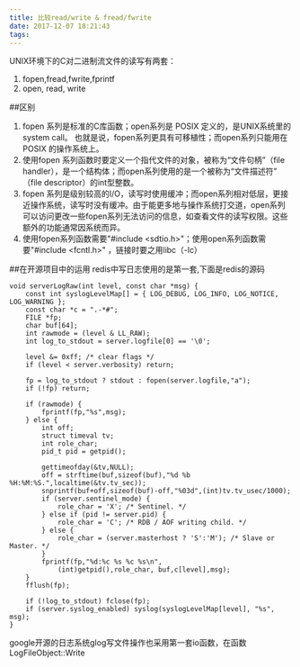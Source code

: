 ```yaml
---
title: 比较read/write & fread/fwrite
date: 2017-12-07 18:21:43
tags:
---
```


UNIX环境下的C对二进制流文件的读写有两套：
1. fopen,fread,fwrite,fprintf
2. open, read, write

##区别
1. fopen 系列是标准的C库函数；open系列是 POSIX 定义的，是UNIX系统里的system call。
也就是说，fopen系列更具有可移植性；而open系列只能用在 POSIX 的操作系统上。
2. 使用fopen 系列函数时要定义一个指代文件的对象，被称为“文件句柄”（file handler），是一个结构体；而open系列使用的是一个被称为“文件描述符” （file descriptor）的int型整数。
3. fopen 系列是级别较高的I/O，读写时使用缓冲；而open系列相对低层，更接近操作系统，读写时没有缓冲。由于能更多地与操作系统打交道，open系列可以访问更改一些fopen系列无法访问的信息，如查看文件的读写权限。这些额外的功能通常因系统而异。
4. 使用fopen系列函数需要"#include <sdtio.h>"；使用open系列函数需要"#include <fcntl.h>" ，链接时要之用libc（-lc）

##在开源项目中的运用
redis中写日志使用的是第一套,下面是redis的源码
```
void serverLogRaw(int level, const char *msg) {
    const int syslogLevelMap[] = { LOG_DEBUG, LOG_INFO, LOG_NOTICE, LOG_WARNING };
    const char *c = ".-*#";
    FILE *fp;
    char buf[64];
    int rawmode = (level & LL_RAW);
    int log_to_stdout = server.logfile[0] == '\0';

    level &= 0xff; /* clear flags */
    if (level < server.verbosity) return;

    fp = log_to_stdout ? stdout : fopen(server.logfile,"a");
    if (!fp) return;

    if (rawmode) {
        fprintf(fp,"%s",msg);
    } else {
        int off;
        struct timeval tv;
        int role_char;
        pid_t pid = getpid();

        gettimeofday(&tv,NULL);
        off = strftime(buf,sizeof(buf),"%d %b %H:%M:%S.",localtime(&tv.tv_sec));
        snprintf(buf+off,sizeof(buf)-off,"%03d",(int)tv.tv_usec/1000);
        if (server.sentinel_mode) {
            role_char = 'X'; /* Sentinel. */
        } else if (pid != server.pid) {
            role_char = 'C'; /* RDB / AOF writing child. */
        } else {
            role_char = (server.masterhost ? 'S':'M'); /* Slave or Master. */
        }
        fprintf(fp,"%d:%c %s %c %s\n",
            (int)getpid(),role_char, buf,c[level],msg);
    }
    fflush(fp);

    if (!log_to_stdout) fclose(fp);
    if (server.syslog_enabled) syslog(syslogLevelMap[level], "%s", msg);
}
```

google开源的日志系统glog写文件操作也采用第一套io函数，在函数LogFileObject::Write